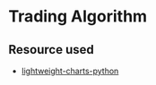 # Trading Algorithm


## Resource used
- [lightweight-charts-python](https://github.com/louisnw01/lightweight-charts-python)
